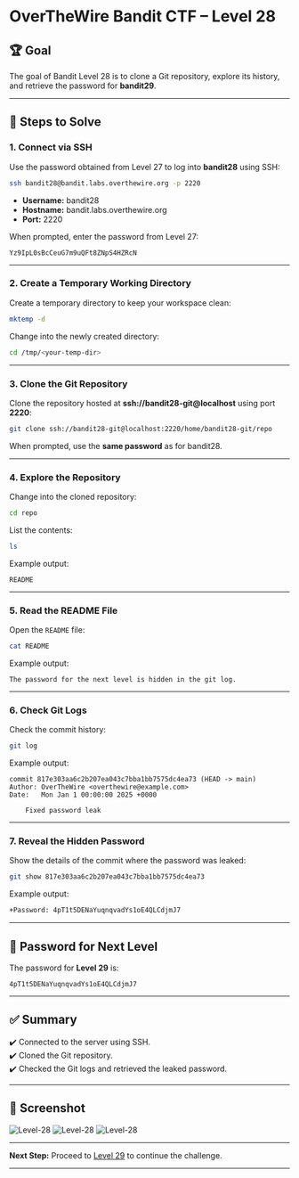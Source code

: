 # OverTheWire Bandit CTF – Level 28

## 🏆 **Goal**  
The goal of Bandit Level 28 is to clone a Git repository, explore its history, and retrieve the password for **bandit29**.

---

## 🚀 **Steps to Solve**

### 1. **Connect via SSH**  
Use the password obtained from Level 27 to log into **bandit28** using SSH:

```bash
ssh bandit28@bandit.labs.overthewire.org -p 2220
```

- **Username:** bandit28  
- **Hostname:** bandit.labs.overthewire.org  
- **Port:** 2220  

When prompted, enter the password from Level 27:

```
Yz9IpL0sBcCeuG7m9uQFt8ZNpS4HZRcN
```

---

### 2. **Create a Temporary Working Directory**  
Create a temporary directory to keep your workspace clean:

```bash
mktemp -d
```

Change into the newly created directory:

```bash
cd /tmp/<your-temp-dir>
```

---

### 3. **Clone the Git Repository**  
Clone the repository hosted at **ssh://bandit28-git@localhost** using port **2220**:

```bash
git clone ssh://bandit28-git@localhost:2220/home/bandit28-git/repo
```

When prompted, use the **same password** as for bandit28.

---

### 4. **Explore the Repository**  
Change into the cloned repository:

```bash
cd repo
```

List the contents:

```bash
ls
```

Example output:
```
README
```

---

### 5. **Read the README File**  
Open the `README` file:

```bash
cat README
```

Example output:
```
The password for the next level is hidden in the git log.
```

---

### 6. **Check Git Logs**  
Check the commit history:

```bash
git log
```

Example output:
```
commit 817e303aa6c2b207ea043c7bba1bb7575dc4ea73 (HEAD -> main)
Author: OverTheWire <overthewire@example.com>
Date:   Mon Jan 1 00:00:00 2025 +0000

    Fixed password leak
```

---

### 7. **Reveal the Hidden Password**  
Show the details of the commit where the password was leaked:

```bash
git show 817e303aa6c2b207ea043c7bba1bb7575dc4ea73
```

Example output:
```bash
+Password: 4pT1t5DENaYuqnqvadYs1oE4QLCdjmJ7
```

---

## 🔑 **Password for Next Level**  
The password for **Level 29** is:

```
4pT1t5DENaYuqnqvadYs1oE4QLCdjmJ7
```

---

## ✅ **Summary**  
✔️ Connected to the server using SSH.  
✔️ Cloned the Git repository.  
✔️ Checked the Git logs and retrieved the leaked password.  

---

## 📸 **Screenshot**  
![Level-28](https://github.com/user-attachments/assets/0ef15d65-45f1-4439-8da0-4fadb00c3257)
![Level-28](https://github.com/user-attachments/assets/94a27439-0624-4df1-972a-ca545d8ebdc2)
![Level-28](https://github.com/user-attachments/assets/78b82647-c2b6-4867-9648-ce57fda68fd2)


---

**Next Step:** Proceed to [Level 29](https://overthewire.org/wargames/bandit/bandit29.html) to continue the challenge.  

---
